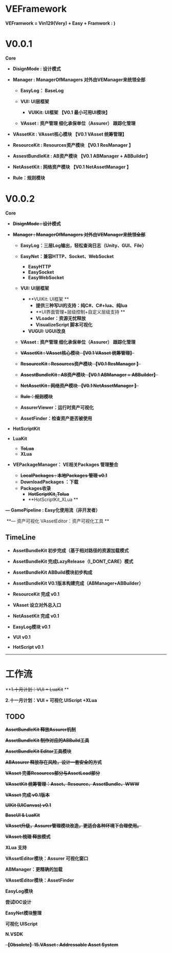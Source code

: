 # VEFramework
**VEFramwork = Vin129(Very) + Easy + Framwork  : )**



# V0.0.1

**Core**

- **DisignMode  : 设计模式** 

- **Manager : ManagerOfManagers   对外由VEManager来统领全部**


  - **EasyLog： BaseLog**


  - **VUI: UI层框架**
    - **VUIKit: UI框架  【V0.1 最小可用UI模块】**

  - **VAsset  : 资产管理    细化承保单位（Assurer） 跟踪化管理**  
- **VAssetKit : VAsset核心模块  【V0.1  VAsset 统筹管理】**
  
- **ResourceKit : Resources资产模块  【V0.1  ResManager 】**
  
- **AssestBundleKit : AB资产模块  【V0.1  ABManager + ABBuilder】**
  
- **NetAssetKit : 网络资产模块  【V0.1  NetAssetManager 】**
  
- **Rule：规则模块**









# V0.0.2

**Core**

- **~~DisignMode  : 设计模式~~** 

- **~~Manager : ManagerOfManagers   对外由VEManager来统领全部~~**


  - **EasyLog：三层Log输出，轻松查询日志（Unity、GUI、File）**
  - **EasyNet：兼容HTTP、Socket、WebSocket**
    - **EasyHTTP**
    - **EasySocket**
    - **EasyWebSocket**


  - **VUI: UI层框架**

    - **VUIKit: UI框架 **
      - **提供三种写UI的支持：纯C#、C#+lua、纯lua**
      - **UI界面管理+层级控制+自定义层级支持 **
      - **VLoader：资源无忧释放**
      - **VisualizeScript 脚本可视化**
    - **VUGUI: UGUI改良**
  -  **VAsset  : 资产管理    细化承保单位（Assurer） 跟踪化管理**  

    - **~~VAssetKit : VAsset核心模块  【V0.1  VAsset 统筹管理】~~**
    - **~~ResourceKit : Resources资产模块  【V0.1  ResManager 】~~**
    - **~~AssestBundleKit : AB资产模块  【V0.1  ABManager + ABBuilder】~~**
    - **~~NetAssetKit : 网络资产模块  【V0.1  NetAssetManager 】~~**
    - **~~Rule：规则模块~~**
    - **AssurerViewer：运行时资产可视化**
    - **AssetFinder：检查资产是否被使用** 
- **HotScriptKit**
- **LuaKit**
    - **~~ToLua~~**
    - **XLua**
- **VEPackageManager： VE相关Packages 管理整合**

    - **~~LocalPackages : 本地Packages 管理 v0.1~~**
    - **DownloadPackages ：下载**
    - **Packages收录**
      - **~~HotScriptKit_Tolua~~**
      - **HotScriptKit_XLua **










**— GamePipeline : Easy化使用流（非开发者）**

​	**— 资产可视化  VAssetEditor：资产可视化工具 **



## TimeLine

- **AssetBundleKit 初步完成（基于相对路径的资源加载模式**
- **AssetBundleKit 完成LazyRelease（I_DONT_CARE）模式**
- **AssetBundleKit ABBuild模块初步构成**
- **AssetBundleKit V0.1版本构建完成（ABManager+ABBuilder）**
- **ResourceKit 完成 v0.1**
- **VAsset 设立对外总入口**
- **NetAssetKit 完成 v0.1**

- **EasyLog模块 v0.1**

- **VUI v0.1**
- **HotScript v0.1**



***

#  工作流 

 **~~1.十月计划：VUI + LuaKit~~ **

 **2.十一月计划：VUI  + 可视化 UIScript  +XLua**





## TODO

**~~AssetBundleKit 释放Assurer机制~~**

**~~AssetBundleKit 制作对应的ABBuild工具~~**

**~~AssetBundleKit Editor工具模块~~**

**~~ABAssurer 释放存在风险，设计一套安全的方式~~**

**~~VAsset 完善Resources部分与AssetLoad部分~~**

**~~VAssetKit 统筹管理：Asset、Resource、AssetBundle、WWW~~**

**~~VAsset 完成 v0.1版本~~**

**~~UIKit  (UICanvas) v0.1~~**

**~~BaseUI &  LuaKit~~**

**~~VAsset升级，Assurer管理模块改造，更适合各种环境下合理使用。~~**

**~~VAsset:梳理 释放模式~~**

**XLua 支持**

**VAssetEditor模块：Assurer 可视化窗口**

**ABManager：更精确的加载**

**VAssetEditor模块：AssetFinder**

**EasyLog模块**

**尝试IOC设计**

**EasyNet模块整理**

**可视化 UIScript**





**N.VSDK**

**~~【Obsolete】15.VAsset : Addressable Asset System~~**

